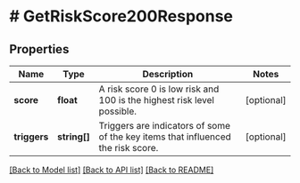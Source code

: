 # # GetRiskScore200Response

## Properties

Name | Type | Description | Notes
------------ | ------------- | ------------- | -------------
**score** | **float** | A risk score 0 is low risk and 100 is the highest risk level possible. | [optional]
**triggers** | **string[]** | Triggers are indicators of some of the key items that influenced the risk score. | [optional]

[[Back to Model list]](../../README.md#models) [[Back to API list]](../../README.md#endpoints) [[Back to README]](../../README.md)
